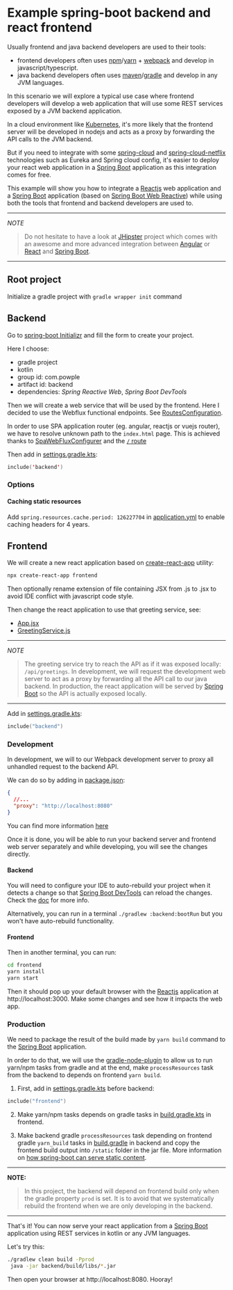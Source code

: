 # Example spring-boot backend and react frontend

Usually frontend and java backend developers are used to their tools: 

* frontend developers often uses [npm](https://www.npmjs.com/)/[yarn](https://yarnpkg.com/) + [webpack](https://webpack.js.org/) and develop in javascript/typescript.
* java backend developers often uses [maven](https://maven.apache.org/)/[gradle](https://gradle.org/) and develop in any JVM languages.

In this scenario we will explore a typical use case where frontend developers will develop a web application that will use 
some REST services exposed by a JVM backend application.

In a cloud environment like [Kubernetes](https://kubernetes.io), it's more likely that the frontend server will be 
developed in nodejs and acts as a proxy by forwarding the API calls to the JVM backend.

But if you need to integrate with some [spring-cloud](http://projects.spring.io/spring-cloud/) and [spring-cloud-netflix](https://cloud.spring.io/spring-cloud-netflix/) 
technologies such as Eureka and Spring cloud config, it's easier to deploy your react web application in a [Spring Boot](https://projects.spring.io/spring-boot/) application 
as this integration comes for free.

This example will show you how to integrate a [Reactjs](https://reactjs.org/) web application and a [Spring Boot](https://projects.spring.io/spring-boot/) application 
(based on [Spring Boot Web Reactive](https://spring.io/guides/gs/reactive-rest-service/)) 
while using both the tools that frontend and backend developers are used to.

---
*NOTE*

> Do not hesitate to have a look at [JHipster](http://www.jhipster.tech/) project which comes with an awesome and more advanced integration 
> between [Angular](https://angular.io/) or [React](https://reactjs.org/) and [Spring Boot](https://projects.spring.io/spring-boot/).
---

## Root project

Initialize a gradle project with `gradle wrapper init` command

## Backend

Go to [spring-boot Initializr](https://start.spring.io/) and fill the form to create your project.

Here I choose:
* gradle project
* kotlin
* group id: com.powple
* artifact id: backend
* dependencies: _Spring Reactive Web_, _Spring Boot DevTools_

Then we will create a web service that will be used by the frontend.
Here I decided to use the Webflux functional endpoints. See [RoutesConfiguration](./backend/src/main/kotlin/com/powple/backend/config/RoutesConfiguration.kt).

In order to use SPA application router (eg. angular, reactjs or vuejs router), we have to resolve unknown path to the `index.html` page.
This is achieved thanks to [SpaWebFluxConfigurer](./backend/src/main/kotlin/com/powple/backend/config/SpaWebFluxConfigurer.kt) 
and the [`/` route](./backend/src/main/kotlin/com/powple/backend/config/RoutesConfiguration.kt)

Then add in [settings.gradle.kts](./settings.gradle.kts): 

```kotlin
include('backend')
```

### Options

#### Caching static resources

Add `spring.resources.cache.period: 126227704` in [application.yml](./backend/src/main/resources/application.yml) 
to enable caching headers for 4 years.

## Frontend

We will create a new react application based on [create-react-app](https://github.com/facebook/create-react-app#creating-an-app) utility: 

```sh
npx create-react-app frontend
```

Then optionally rename extension of file containing JSX from .js to .jsx to avoid IDE conflict with javascript code style.

Then change the react application to use that greeting service, see: 
* [App.jsx](./frontend/src/App.jsx)
* [GreetingService.js](./frontend/src/GreetingService.js)

---
*NOTE*

> The greeting service try to reach the API as if it was exposed locally: `/api/greetings`.
> In development, we will request the development web server to act as a proxy by forwarding all the API call to our java backend.
> In production, the react application will be served by [Spring Boot](https://projects.spring.io/spring-boot/) so the API is actually exposed locally.
---

Add in [settings.gradle.kts](./settings.gradle.kts): 

```kotlin
include("backend")
```

### Development

In development, we will to our Webpack development server to proxy all unhandled request to the backend API. 

We can do so by adding in [package.json](./frontend/package.json): 

```json
{
  //...
  "proxy": "http://localhost:8080"
}
```

You can find more information [here](https://facebook.github.io/create-react-app/docs/proxying-api-requests-in-development)

Once it is done, you will be able to run your backend server and frontend web server separately and while developing, 
you will see the changes directly.

#### Backend

You will need to configure your IDE to auto-rebuild your project when it detects a change so that [Spring Boot DevTools](https://docs.spring.io/spring-boot/docs/current/reference/html/using-boot-devtools.html) 
can reload the changes. Check the [doc](https://docs.spring.io/spring-boot/docs/current/reference/html/using-boot-devtools.html) for more info.

Alternatively, you can run in a terminal `./gradlew :backend:bootRun` but you won't have auto-rebuild functionality.

#### Frontend

Then in another terminal, you can run: 

```sh
cd frontend
yarn install
yarn start
```

Then it should pop up your default browser with the [Reactjs](https://reactjs.org/) application at http://localhost:3000.
Make some changes and see how it impacts the web app.

### Production

We need to package the result of the build made by `yarn build` command to the [Spring Boot](https://projects.spring.io/spring-boot/) application.

In order to do that, we will use the [gradle-node-plugin](https://github.com/node-gradle/gradle-node-plugin) to allow us to run yarn/npm tasks from gradle 
and at the end, make `processResources` task from the backend to depends on frontend `yarn build`.

1. First, add in [settings.gradle.kts](./settings.gradle.kts) before backend:          

```kotlin
include("frontend")
```

2. Make yarn/npm tasks depends on gradle tasks in [build.gradle.kts](./frontend/build.gradle.kts) in frontend.

3. Make backend gradle `processResources` task depending on frontend gradle `yarn_build` tasks in [build.gradle](./backend/build.gradle.kts) in backend 
and copy the frontend build output into `/static` folder in the jar file. More information on [how spring-boot can serve static content](https://docs.spring.io/spring-boot/docs/current/reference/html/boot-features-developing-web-applications.html#boot-features-spring-mvc-static-content).

---
**NOTE:** 

> In this project, the backend will depend on frontend build only when the gradle property `prod` is set. 
> It is to avoid that we systematically rebuild the frontend when we are only developing in the backend.
--- 

That's it!
You can now serve your react application from a [Spring Boot](https://projects.spring.io/spring-boot/) application using REST services in kotlin or any JVM languages.

Let's try this:

```sh
./gradlew clean build -Pprod
 java -jar backend/build/libs/*.jar
```

Then open your browser at http://localhost:8080. Hooray!

